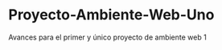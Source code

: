 Proyecto-Ambiente-Web-Uno
=========================

Avances para el primer y único proyecto de ambiente web 1

